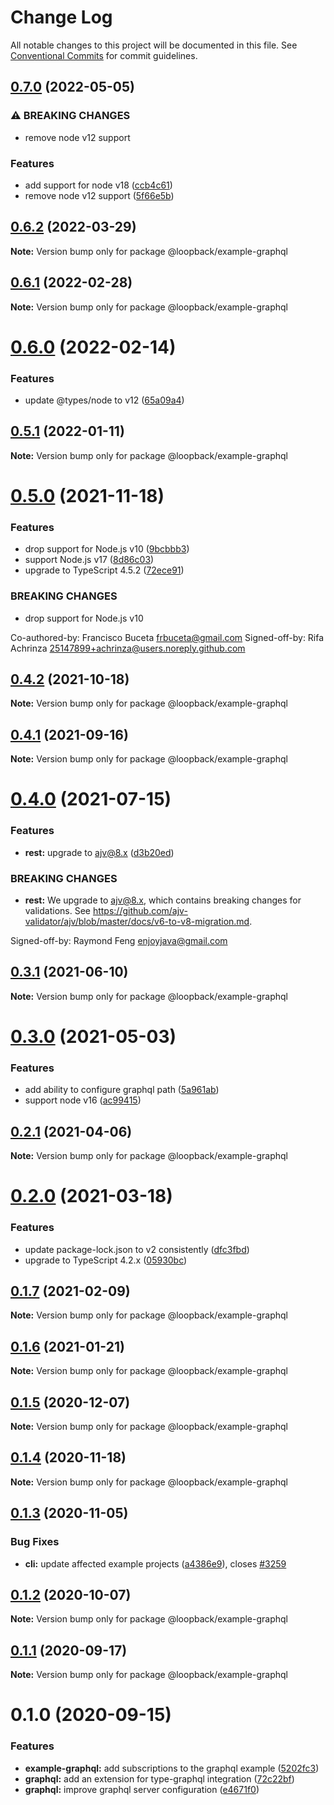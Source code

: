 # Change Log

All notable changes to this project will be documented in this file.
See [Conventional Commits](https://conventionalcommits.org) for commit guidelines.

## [0.7.0](https://github.com/loopbackio/loopback-next/compare/@loopback/example-graphql@0.6.2...@loopback/example-graphql@0.7.0) (2022-05-05)


### ⚠ BREAKING CHANGES

* remove node v12 support

### Features

* add support for node v18 ([ccb4c61](https://github.com/loopbackio/loopback-next/commit/ccb4c61307d94ab7bb07a19c547dfc4fa7d388a8))
* remove node v12 support ([5f66e5b](https://github.com/loopbackio/loopback-next/commit/5f66e5bd288ba806b3aa6550fc29c5009de8b60d))



## [0.6.2](https://github.com/loopbackio/loopback-next/compare/@loopback/example-graphql@0.6.1...@loopback/example-graphql@0.6.2) (2022-03-29)

**Note:** Version bump only for package @loopback/example-graphql





## [0.6.1](https://github.com/loopbackio/loopback-next/compare/@loopback/example-graphql@0.6.0...@loopback/example-graphql@0.6.1) (2022-02-28)

**Note:** Version bump only for package @loopback/example-graphql





# [0.6.0](https://github.com/loopbackio/loopback-next/compare/@loopback/example-graphql@0.5.1...@loopback/example-graphql@0.6.0) (2022-02-14)


### Features

* update @types/node to v12 ([65a09a4](https://github.com/loopbackio/loopback-next/commit/65a09a406e4865f774f97b58af9e616733b8b255))





## [0.5.1](https://github.com/loopbackio/loopback-next/compare/@loopback/example-graphql@0.5.0...@loopback/example-graphql@0.5.1) (2022-01-11)

**Note:** Version bump only for package @loopback/example-graphql





# [0.5.0](https://github.com/loopbackio/loopback-next/compare/@loopback/example-graphql@0.4.2...@loopback/example-graphql@0.5.0) (2021-11-18)


### Features

* drop support for Node.js v10 ([9bcbbb3](https://github.com/loopbackio/loopback-next/commit/9bcbbb358ec3eabc3033d4e7e1c22b524a7069b3))
* support Node.js v17 ([8d86c03](https://github.com/loopbackio/loopback-next/commit/8d86c03cb7047e2b1f18d05870628ef5783e71b2))
* upgrade to TypeScript 4.5.2 ([72ece91](https://github.com/loopbackio/loopback-next/commit/72ece91289ecfdfd8747bb9888ad75db73e8ff4b))


### BREAKING CHANGES

* drop support for Node.js v10

Co-authored-by: Francisco Buceta <frbuceta@gmail.com>
Signed-off-by: Rifa Achrinza <25147899+achrinza@users.noreply.github.com>





## [0.4.2](https://github.com/loopbackio/loopback-next/compare/@loopback/example-graphql@0.4.1...@loopback/example-graphql@0.4.2) (2021-10-18)

**Note:** Version bump only for package @loopback/example-graphql





## [0.4.1](https://github.com/loopbackio/loopback-next/compare/@loopback/example-graphql@0.4.0...@loopback/example-graphql@0.4.1) (2021-09-16)

**Note:** Version bump only for package @loopback/example-graphql





# [0.4.0](https://github.com/loopbackio/loopback-next/compare/@loopback/example-graphql@0.3.1...@loopback/example-graphql@0.4.0) (2021-07-15)


### Features

* **rest:** upgrade to ajv@8.x ([d3b20ed](https://github.com/loopbackio/loopback-next/commit/d3b20edc142d5c014c17ffbfa69f74403793330f))


### BREAKING CHANGES

* **rest:** We upgrade to ajv@8.x, which contains breaking changes
for validations. See https://github.com/ajv-validator/ajv/blob/master/docs/v6-to-v8-migration.md.

Signed-off-by: Raymond Feng <enjoyjava@gmail.com>





## [0.3.1](https://github.com/loopbackio/loopback-next/compare/@loopback/example-graphql@0.3.0...@loopback/example-graphql@0.3.1) (2021-06-10)

**Note:** Version bump only for package @loopback/example-graphql





# [0.3.0](https://github.com/loopbackio/loopback-next/compare/@loopback/example-graphql@0.2.1...@loopback/example-graphql@0.3.0) (2021-05-03)


### Features

* add ability to configure graphql path ([5a961ab](https://github.com/loopbackio/loopback-next/commit/5a961ab6bf33f5abd861db46716756278bbca552))
* support node v16 ([ac99415](https://github.com/loopbackio/loopback-next/commit/ac994154543bde22b4482ba98813351656db1b55))





## [0.2.1](https://github.com/loopbackio/loopback-next/compare/@loopback/example-graphql@0.2.0...@loopback/example-graphql@0.2.1) (2021-04-06)

**Note:** Version bump only for package @loopback/example-graphql





# [0.2.0](https://github.com/loopbackio/loopback-next/compare/@loopback/example-graphql@0.1.7...@loopback/example-graphql@0.2.0) (2021-03-18)


### Features

* update package-lock.json to v2 consistently ([dfc3fbd](https://github.com/loopbackio/loopback-next/commit/dfc3fbdae0c9ca9f34c64154a471bef22d5ac6b7))
* upgrade to TypeScript 4.2.x ([05930bc](https://github.com/loopbackio/loopback-next/commit/05930bc0cece3909dd66f75ad91eeaa2d365a480))





## [0.1.7](https://github.com/loopbackio/loopback-next/compare/@loopback/example-graphql@0.1.6...@loopback/example-graphql@0.1.7) (2021-02-09)

**Note:** Version bump only for package @loopback/example-graphql





## [0.1.6](https://github.com/loopbackio/loopback-next/compare/@loopback/example-graphql@0.1.5...@loopback/example-graphql@0.1.6) (2021-01-21)

**Note:** Version bump only for package @loopback/example-graphql





## [0.1.5](https://github.com/loopbackio/loopback-next/compare/@loopback/example-graphql@0.1.4...@loopback/example-graphql@0.1.5) (2020-12-07)

**Note:** Version bump only for package @loopback/example-graphql





## [0.1.4](https://github.com/loopbackio/loopback-next/compare/@loopback/example-graphql@0.1.3...@loopback/example-graphql@0.1.4) (2020-11-18)

**Note:** Version bump only for package @loopback/example-graphql





## [0.1.3](https://github.com/loopbackio/loopback-next/compare/@loopback/example-graphql@0.1.2...@loopback/example-graphql@0.1.3) (2020-11-05)


### Bug Fixes

* **cli:** update affected example projects ([a4386e9](https://github.com/loopbackio/loopback-next/commit/a4386e921713739417de5d4795950209d2f14e22)), closes [#3259](https://github.com/loopbackio/loopback-next/issues/3259)





## [0.1.2](https://github.com/loopbackio/loopback-next/compare/@loopback/example-graphql@0.1.1...@loopback/example-graphql@0.1.2) (2020-10-07)

**Note:** Version bump only for package @loopback/example-graphql





## [0.1.1](https://github.com/loopbackio/loopback-next/compare/@loopback/example-graphql@0.1.0...@loopback/example-graphql@0.1.1) (2020-09-17)

**Note:** Version bump only for package @loopback/example-graphql





# 0.1.0 (2020-09-15)


### Features

* **example-graphql:** add subscriptions to the graphql example ([5202fc3](https://github.com/loopbackio/loopback-next/commit/5202fc3819d485cbc0eb1367d4e25e27c972cabc))
* **graphql:** add an extension for type-graphql integration ([72c22bf](https://github.com/loopbackio/loopback-next/commit/72c22bfb0f73e023f1ecf137afba4125764ad662))
* **graphql:** improve graphql server configuration ([e4671f0](https://github.com/loopbackio/loopback-next/commit/e4671f0c582dc029f9414a2beca42fedb596f0c9))
